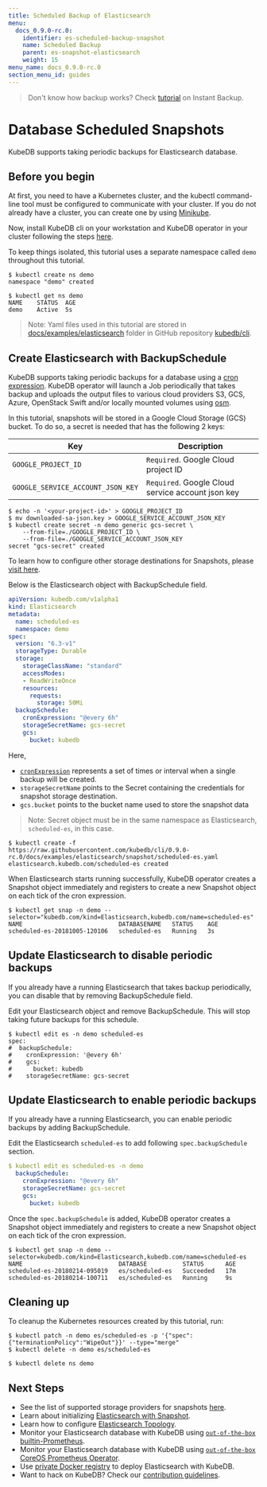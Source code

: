 ```yaml
---
title: Scheduled Backup of Elasticsearch
menu:
  docs_0.9.0-rc.0:
    identifier: es-scheduled-backup-snapshot
    name: Scheduled Backup
    parent: es-snapshot-elasticsearch
    weight: 15
menu_name: docs_0.9.0-rc.0
section_menu_id: guides
---
```

> Don't know how backup works?  Check [tutorial](/docs/guides/elasticsearch/snapshot/instant_backup.md) on Instant Backup.

# Database Scheduled Snapshots

KubeDB supports taking periodic backups for Elasticsearch database.

## Before you begin

At first, you need to have a Kubernetes cluster, and the kubectl command-line tool must be configured to communicate with your cluster. If you do not already have a cluster, you can create one by using [Minikube](https://github.com/kubernetes/minikube).

Now, install KubeDB cli on your workstation and KubeDB operator in your cluster following the steps [here](/docs/setup/install.md).

To keep things isolated, this tutorial uses a separate namespace called `demo` throughout this tutorial.

```console
$ kubectl create ns demo
namespace "demo" created

$ kubectl get ns demo
NAME    STATUS  AGE
demo    Active  5s
```

> Note: Yaml files used in this tutorial are stored in [docs/examples/elasticsearch](https://github.com/kubedb/cli/tree/master/docs/examples/elasticsearch) folder in GitHub repository [kubedb/cli](https://github.com/kubedb/cli).

## Create Elasticsearch with BackupSchedule

KubeDB supports taking periodic backups for a database using a [cron expression](https://github.com/robfig/cron/blob/v2/doc.go#L26). KubeDB operator will launch a Job periodically that takes backup and uploads the output files to various cloud providers S3, GCS, Azure, OpenStack Swift and/or locally mounted volumes using [osm](https://github.com/appscode/osm).

In this tutorial, snapshots will be stored in a Google Cloud Storage (GCS) bucket. To do so, a secret is needed that has the following 2 keys:

| Key                               | Description                                                |
|-----------------------------------|------------------------------------------------------------|
| `GOOGLE_PROJECT_ID`               | `Required`. Google Cloud project ID                        |
| `GOOGLE_SERVICE_ACCOUNT_JSON_KEY` | `Required`. Google Cloud service account json key          |

```console
$ echo -n '<your-project-id>' > GOOGLE_PROJECT_ID
$ mv downloaded-sa-json.key > GOOGLE_SERVICE_ACCOUNT_JSON_KEY
$ kubectl create secret -n demo generic gcs-secret \
    --from-file=./GOOGLE_PROJECT_ID \
    --from-file=./GOOGLE_SERVICE_ACCOUNT_JSON_KEY
secret "gcs-secret" created
```

To learn how to configure other storage destinations for Snapshots, please [visit here](/docs/concepts/snapshot.md).

Below is the Elasticsearch object with BackupSchedule field.

```yaml
apiVersion: kubedb.com/v1alpha1
kind: Elasticsearch
metadata:
  name: scheduled-es
  namespace: demo
spec:
  version: "6.3-v1"
  storageType: Durable
  storage:
    storageClassName: "standard"
    accessModes:
    - ReadWriteOnce
    resources:
      requests:
        storage: 50Mi
  backupSchedule:
    cronExpression: "@every 6h"
    storageSecretName: gcs-secret
    gcs:
      bucket: kubedb
```

Here,

- [`cronExpression`](https://github.com/robfig/cron/blob/v2/doc.go) represents a set of times or interval when a single backup will be created.
- `storageSecretName` points to the Secret containing the credentials for snapshot storage destination.
- `gcs.bucket` points to the bucket name used to store the snapshot data

> Note: Secret object must be in the same namespace as Elasticsearch, `scheduled-es`, in this case.

```console
$ kubectl create -f https://raw.githubusercontent.com/kubedb/cli/0.9.0-rc.0/docs/examples/elasticsearch/snapshot/scheduled-es.yaml
elasticsearch.kubedb.com/scheduled-es created
```

When Elasticsearch starts running successfully, KubeDB operator creates a Snapshot object immediately and registers to create a new Snapshot object on each tick of the cron expression.

```console
$ kubectl get snap -n demo --selector="kubedb.com/kind=Elasticsearch,kubedb.com/name=scheduled-es"
NAME                           DATABASENAME   STATUS    AGE
scheduled-es-20181005-120106   scheduled-es   Running   3s
```

## Update Elasticsearch to disable periodic backups

If you already have a running Elasticsearch that takes backup periodically, you can disable that by removing BackupSchedule field.

Edit your Elasticsearch object and remove BackupSchedule. This will stop taking future backups for this schedule.

```console
$ kubectl edit es -n demo scheduled-es
spec:
#  backupSchedule:
#    cronExpression: '@every 6h'
#    gcs:
#      bucket: kubedb
#    storageSecretName: gcs-secret
```

## Update Elasticsearch to enable periodic backups

If you already have a running Elasticsearch, you can enable periodic backups by adding BackupSchedule.

Edit the Elasticsearch `scheduled-es` to add following `spec.backupSchedule` section.

```yaml
$ kubectl edit es scheduled-es -n demo
  backupSchedule:
    cronExpression: "@every 6h"
    storageSecretName: gcs-secret
    gcs:
      bucket: kubedb
```

Once the `spec.backupSchedule` is added, KubeDB operator creates a Snapshot object immediately and registers to create a new Snapshot object on each tick of the cron expression.

```console
$ kubectl get snap -n demo --selector=kubedb.com/kind=Elasticsearch,kubedb.com/name=scheduled-es
NAME                           DATABASE          STATUS      AGE
scheduled-es-20180214-095019   es/scheduled-es   Succeeded   17m
scheduled-es-20180214-100711   es/scheduled-es   Running     9s
```

## Cleaning up

To cleanup the Kubernetes resources created by this tutorial, run:

```console
$ kubectl patch -n demo es/scheduled-es -p '{"spec":{"terminationPolicy":"WipeOut"}}' --type="merge"
$ kubectl delete -n demo es/scheduled-es

$ kubectl delete ns demo
```

## Next Steps

- See the list of supported storage providers for snapshots [here](/docs/concepts/snapshot.md).
- Learn about initializing [Elasticsearch with Snapshot](/docs/guides/elasticsearch/initialization/snapshot_source.md).
- Learn how to configure [Elasticsearch Topology](/docs/guides/elasticsearch/clustering/topology.md).
- Monitor your Elasticsearch database with KubeDB using [`out-of-the-box` builtin-Prometheus](/docs/guides/elasticsearch/monitoring/using-builtin-prometheus.md).
- Monitor your Elasticsearch database with KubeDB using [`out-of-the-box` CoreOS Prometheus Operator](/docs/guides/elasticsearch/monitoring/using-coreos-prometheus-operator.md).
- Use [private Docker registry](/docs/guides/elasticsearch/private-registry/using-private-registry.md) to deploy Elasticsearch with KubeDB.
- Want to hack on KubeDB? Check our [contribution guidelines](/docs/CONTRIBUTING.md).
